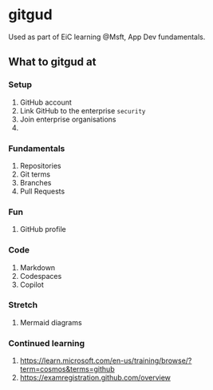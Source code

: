 # gitgud

Used as part of EiC learning @Msft, App Dev fundamentals.

## What to gitgud at

### Setup

1. GitHub account
1. Link GitHub to the enterprise `security`
1. Join enterprise organisations
1. 

### Fundamentals

1. Repositories
1. Git terms
1. Branches
1. Pull Requests

### Fun

1. GitHub profile

### Code

1. Markdown
1. Codespaces
1. Copilot

### Stretch

1. Mermaid diagrams

### Continued learning

1. https://learn.microsoft.com/en-us/training/browse/?term=cosmos&terms=github
1. https://examregistration.github.com/overview
